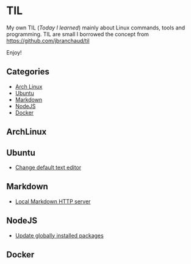 # TIL

My own TIL (*Today I learned*) mainly about Linux commands, tools and programming. TIL are small I borrowed the concept from https://github.com/jbranchaud/til 

Enjoy!

## Categories

* [Arch Linux](#archlinux)
* [Ubuntu](#ubuntu)
* [Markdown](#markdown)
* [NodeJS](#nodejs)
* [Docker](#docker)

## ArchLinux

## Ubuntu

* [Change default text editor](ubuntu/change-default-text-editor.md)

## Markdown

* [Local Markdown HTTP server](markdown/local-markdown-http-server.md)

## NodeJS

 * [Update globally installed packages](nodejs/update-globally-installed-packages.md)

## Docker